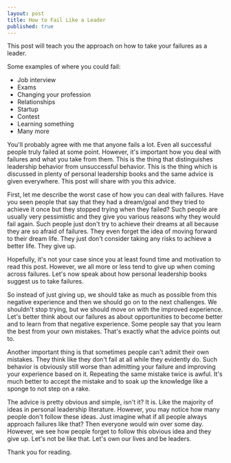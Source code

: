 ```yaml
---
layout: post
title: How to Fail Like a Leader
published: true
---
```


This post will teach you the approach on how to take your failures as a leader.
<!--more-->

Some examples of where you could fail:
- Job interview
- Exams
- Changing your profession
- Relationships
- Startup
- Contest
- Learning something
- Many more

You'll probably agree with me that anyone fails a lot. Even all successful people truly failed at some point. However, it's important how you deal with failures and what you take from them. This is the thing that distinguishes leadership behavior from unsuccessful behavior. This is the thing which is discussed in plenty of personal leadership books and the same advice is given everywhere. This post will share with you this advice.

First, let me describe the worst case of how you can deal with failures. Have you seen people that say that they had a dream/goal and they tried to achieve it once but they stopped trying when they failed? Such people are usually very pessimistic and they give you various reasons why they would fail again. Such people just don't try to achieve their dreams at all because they are so afraid of failures. They even forget the idea of moving forward to their dream life. They just don't consider taking any risks to achieve a better life. They give up. 

Hopefully, it's not your case since you at least found time and motivation to read this post. However, we all more or less tend to give up when coming across failures. Let's now speak about how personal leadership books suggest us to take failures.

So instead of just giving up, we should take as much as possible from this negative experience and then we should go on to the next challenges. We shouldn't stop trying, but we should move on with the improved experience. Let's better think about our failures as about opportunities to become better and to learn from that negative experience. Some people say that you learn the best from your own mistakes. That's exactly what the advice points out to.

Another important thing is that sometimes people can't admit their own mistakes. They think like they don't fail at all while they evidently do. Such behavior is obviously still worse than admitting your failure and improving your experience based on it. Repeating the same mistake twice is awful. It's much better to accept the mistake and to soak up the knowledge like a sponge to not step on a rake.

The advice is pretty obvious and simple, isn't it? It is. Like the majority of ideas in personal leadership literature. However, you may notice how many people don't follow these ideas. Just imagine what if all people always approach failures like that? Then everyone would win over some day. However, we see how people forget to follow this obvious idea and they give up. Let's not be like that. Let's own our lives and be leaders.

Thank you for reading.
